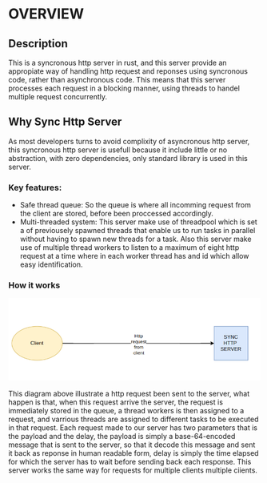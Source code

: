 # OVERVIEW 
## Description
This is a syncronous http server in rust, and this server provide an appropiate way of handling http request and reponses  using syncronous code, rather than asynchronous code. This means that this server processes each request in a blocking manner, using threads to handel multiple request concurrently.

## Why Sync Http Server
As most developers turns to avoid complixity of asyncronous http server, this syncronous http server is usefull because it include little or no abstraction, with zero dependencies, only standard library is used in this server.
### Key features:
- Safe thread queue: So the queue is where all incomming request from the client are stored, before been proccessed accordingly. 
- Multi-threaded system: This server make use of threadpool which is set a of previousely spawned threads that enable us to run tasks in parallel without having to spawn new threads for a task. Also this server make use of multiple thread workers to listen to a maximum of eight http request at a time where in each worker thread has and id which allow easy identification.
### How it works
![clientserver](/images/image1.png)

This diagram above illustrate a http request been sent to the server, what happen is that, when this request arrive the server, the request is immediately stored in the queue, a thread workers is then assigned to a request, and varrious threads are assigned to different tasks to be executed in that request. Each request made to our server has two parameters that is the payload and the delay, the payload is simply a base-64-encoded message that is 
sent to the server, so that it decode this message and sent it back as reponse in human readable form, delay is simply the time elapsed for which the server has to wait before sending back each response. This server works the same way for requests for multiple clients multiple ciients.
